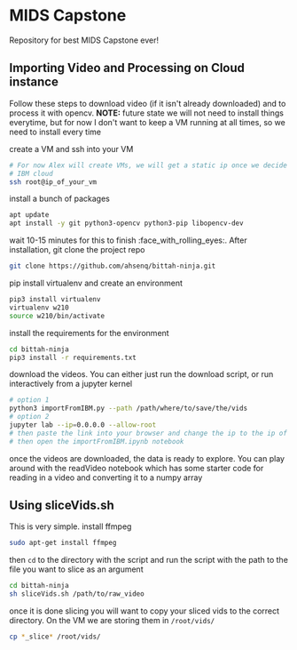 # MIDS Capstone
Repository for best MIDS Capstone ever!

## Importing Video and Processing on Cloud instance
Follow these steps to download video (if it isn't already downloaded) and to process it with opencv. **NOTE:** future state we will not need to install things everytime, but for now I don't want to keep a VM running at all times, so we need to install every time

create a VM and ssh into your VM

```sh
# For now Alex will create VMs, we will get a static ip once we decide on AWS or
# IBM cloud
ssh root@ip_of_your_vm
```

install a bunch of packages

```sh
apt update
apt install -y git python3-opencv python3-pip libopencv-dev
```

wait 10-15 minutes for this to finish :face_with_rolling_eyes:. After installation, git clone the project repo

```sh
git clone https://github.com/ahsenq/bittah-ninja.git
```

pip install virtualenv and create an environment

```sh
pip3 install virtualenv
virtualenv w210
source w210/bin/activate
```

install the requirements for the environment

```sh
cd bittah-ninja
pip3 install -r requirements.txt
```

download the videos. You can either just run the download script, or run interactively from a jupyter kernel

```sh
# option 1
python3 importFromIBM.py --path /path/where/to/save/the/vids
# option 2
jupyter lab --ip=0.0.0.0 --allow-root
# then paste the link into your browser and change the ip to the ip of the VM
# then open the importFromIBM.ipynb notebook
```

once the videos are downloaded, the data is ready to explore. You can play around with the readVideo notebook which has some starter code for reading in a video and converting it to a numpy array

## Using sliceVids.sh
This is very simple. install ffmpeg

```sh
sudo apt-get install ffmpeg
```

then `cd` to the directory with the script and run the script with the path to the file you want to slice as an argument

```sh
cd bittah-ninja
sh sliceVids.sh /path/to/raw_video
```

once it is done slicing you will want to copy your sliced vids to the correct directory. On the VM we are storing them in `/root/vids/`

```sh
cp *_slice* /root/vids/
```

